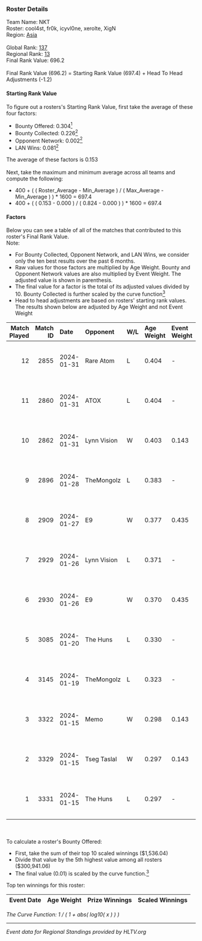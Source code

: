 ### Roster Details<br />
Team Name: NKT<br />
Roster: cool4st, fr0k, icyvl0ne, xerolte, XigN<br />
Region: [Asia]( ../standings_asia.md)<br />
<br />
Global Rank: [137](../standings_global.md)<br />
Regional Rank: [13]( ../standings_asia.md)<br />
Final Rank Value:  696.2<br />
<br />
Final Rank Value (696.2) = Starting Rank Value (697.4) + Head To Head Adjustments (-1.2)<br />

#### Starting Rank Value<br />
To figure out a rosters's Starting Rank Value, first take the average of these four factors:<br />
- Bounty Offered: 0.304[<sup>1</sup>](#table2)
- Bounty Collected: 0.226[<sup>2</sup>](#table1)
- Opponent Network: 0.002[<sup>2</sup>](#table1)
- LAN Wins: 0.081[<sup>2</sup>](#table1)

The average of these factors is 0.153<br />
<br />
Next, take the maximum and minimum average across all teams and compute the following:<br />
- 400 + ( ( Roster_Average - Min_Average ) / ( Max_Average - Min_Average ) ) * 1600 = 697.4
- 400 + ( ( 0.153 - 0.000 ) / ( 0.824 - 0.000 ) ) * 1600 = 697.4


#### Factors<br />
Below you can see a table of all of the matches that contributed to this roster's Final Rank Value.<br />
Note:<br />

- For Bounty Collected, Opponent Network, and LAN Wins, we consider only the ten best results over the past 6 months.
- Raw values for those factors are multiplied by Age Weight. Bounty and Opponent Network values are also multiplied by Event Weight. The adjusted value is shown in parenthesis.
- The final value for a factor is the total of its adjusted values divided by 10. Bounty Collected is further scaled by the curve function[<sup>3</sup>](#curveFunction)
- Head to head adjustments are based on rosters' starting rank values. The results shown below are adjusted by Age Weight and not Event Weight
<span id="table1"></span><br />


| Match Played | Match ID | Date       | Opponent    | W/L | Age Weight | Event Weight | Bounty Collected | Opponent Network | LAN Wins  | H2H Adj. | Roster                                 |
| -: | -: | :- | :- | :- | :- | :- | :- | :- | :- | -: | :- |
|           12 |     2855 | 2024-01-31 | Rare Atom   | L   | 0.404      | -            | -                | -                | -         |    -6.63 | cool4st, fr0k, icyvl0ne, xerolte, XigN |
|           11 |     2860 | 2024-01-31 | ATOX        | L   | 0.404      | -            | -                | -                | -         |    -3.78 | cool4st, fr0k, icyvl0ne, xerolte, XigN |
|           10 |     2862 | 2024-01-31 | Lynn Vision | W   | 0.403      | 0.143        | 0.056 (0.003)    | 0.282 (0.016)    | 0 (0.000) |    10.96 | cool4st, fr0k, icyvl0ne, xerolte, XigN |
|            9 |     2896 | 2024-01-28 | TheMongolz  | L   | 0.383      | -            | -                | -                | -         |    -0.16 | cool4st, dobu, MiQ, xerolte, XigN      |
|            8 |     2909 | 2024-01-27 | E9          | W   | 0.377      | 0.435        | 0.002 (0.000)    | 0.016 (0.003)    | 1 (0.377) |     4.97 | cool4st, dobu, MiQ, xerolte, XigN      |
|            7 |     2929 | 2024-01-26 | Lynn Vision | L   | 0.371      | -            | -                | -                | -         |    -1.57 | cool4st, dobu, MiQ, xerolte, XigN      |
|            6 |     2930 | 2024-01-26 | E9          | W   | 0.370      | 0.435        | 0.002 (0.000)    | 0.016 (0.003)    | 1 (0.370) |     4.95 | cool4st, dobu, MiQ, xerolte, XigN      |
|            5 |     3085 | 2024-01-20 | The Huns    | L   | 0.330      | -            | -                | -                | -         |    -6.77 | cool4st, fr0k, icyvl0ne, xerolte, XigN |
|            4 |     3145 | 2024-01-19 | TheMongolz  | L   | 0.323      | -            | -                | -                | -         |    -0.13 | cool4st, fr0k, icyvl0ne, xerolte, XigN |
|            3 |     3322 | 2024-01-15 | Memo        | W   | 0.298      | 0.143        | 0.000 (0.000)    | 0.012 (0.001)    | 0 (0.000) |     1.53 | cool4st, fr0k, icyvl0ne, xerolte, XigN |
|            2 |     3329 | 2024-01-15 | Tseg Taslal | W   | 0.297      | 0.143        | 0.000 (0.000)    | 0.000 (0.000)    | 0 (0.000) |     1.50 | cool4st, fr0k, icyvl0ne, xerolte, XigN |
|            1 |     3331 | 2024-01-15 | The Huns    | L   | 0.297      | -            | -                | -                | -         |    -6.09 | cool4st, fr0k, icyvl0ne, xerolte, XigN |

<br />
<span id="table2"></span><br />
To calculate a roster's Bounty Offered:<br />

- First, take the sum of their top 10 scaled winnings ($1,536.04)
- Divide that value by the 5th highest value among all rosters ($300,941.06)
- The final value (0.01) is scaled by the curve function.[<sup>3</sup>](#curveFunction)

Top ten winnings for this roster:<br />

| Event Date | Age Weight | Prize Winnings | Scaled Winnings |
| :- | -: | :- | :- |


<span id="curveFunction"></span>_The Curve Function: 1 / ( 1 + abs( log10( x ) ) )_<br />

---
_Event data for Regional Standings provided by HLTV.org_<br />
